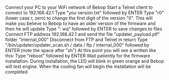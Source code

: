 Connect your PC to your WiFi network of Bebop
Start a Telnet client to connect to 192.168.42.1
Type "you version.txt" followed by ENTER
Type "r0" (lower case r, zero) to change the first digit of the version "0". This will make you believe to Bebop to have an older version of the firmware and then he will update
Type ": wq" followed by ENTER to save changes to files
Connect FTP address 192.168.42.1 and send the file "updater_payload.plf" folder "internal_000"
Disconnect from FTP and Telnet in return
Type "/bin/updater/updater_scan.sh / data / ftp / internal_000" followed by ENTER (note the space after "sh")
At this point you will see a written like this:
Type "reboot" followed by ENTER
Wait patiently for the firmware installation. During installation, the LED will blink in green orange and Bebop will test engine. When the cooling fan will begin the installation will be completed